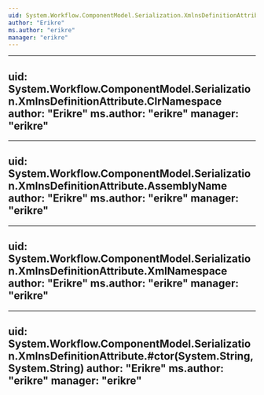 ```yaml
---
uid: System.Workflow.ComponentModel.Serialization.XmlnsDefinitionAttribute
author: "Erikre"
ms.author: "erikre"
manager: "erikre"
---
```


---
uid: System.Workflow.ComponentModel.Serialization.XmlnsDefinitionAttribute.ClrNamespace
author: "Erikre"
ms.author: "erikre"
manager: "erikre"
---

---
uid: System.Workflow.ComponentModel.Serialization.XmlnsDefinitionAttribute.AssemblyName
author: "Erikre"
ms.author: "erikre"
manager: "erikre"
---

---
uid: System.Workflow.ComponentModel.Serialization.XmlnsDefinitionAttribute.XmlNamespace
author: "Erikre"
ms.author: "erikre"
manager: "erikre"
---

---
uid: System.Workflow.ComponentModel.Serialization.XmlnsDefinitionAttribute.#ctor(System.String,System.String)
author: "Erikre"
ms.author: "erikre"
manager: "erikre"
---

